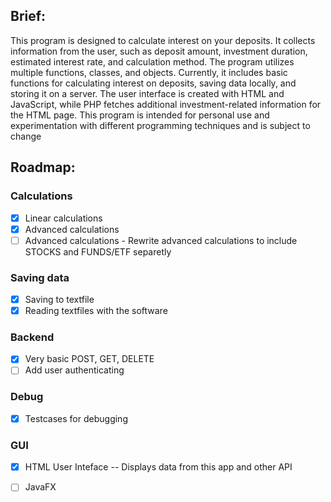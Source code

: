 ## Brief: 
This program is designed to calculate interest on your deposits. 
It collects information from the user, such as deposit amount, investment duration, estimated interest rate, and calculation method. 
The program utilizes multiple functions, classes, and objects. 
Currently, it includes basic functions for calculating interest on deposits, saving data locally, and storing it on a server. 
The user interface is created with HTML and JavaScript, while PHP fetches additional investment-related information for the HTML page. 
This program is intended for personal use and experimentation with different programming techniques and is subject to change

## Roadmap: 
### Calculations 
* [x] Linear calculations 
* [x] Advanced calculations
* [ ] Advanced calculations - Rewrite advanced calculations to include STOCKS and FUNDS/ETF separetly

### Saving data 
* [x] Saving to textfile 
* [x] Reading textfiles with the software

### Backend 
* [x] Very basic POST, GET, DELETE
* [ ] Add user authenticating

### Debug 
* [x] Testcases for debugging

### GUI 
* [x] HTML User Inteface -- Displays data from this app and other API
* [ ]  JavaFX




